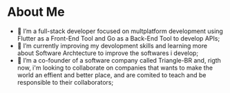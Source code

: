# About Me
- 👀 I’m a full-stack developer focused on multplatform development using Flutter as a Front-End Tool and Go as a Back-End Tool to develop APIs;
- 🌱 I’m currently improving my devolopment skills and learning more about Software Archtecture to improve the softwares i develop;
- 💞️ I’m a co-founder of a software company called Triangle-BR and, rigth now, i'm looking to collaborate on companies that wants to make the world an effient and better place, and are comited to teach and be responsible to their collaborators;
